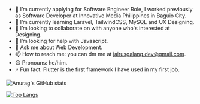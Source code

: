 
- 🔭 I’m currently applying for Software Engineer Role, I worked previously as Software Developer at Innovative Media Philippines in Baguio City.
- 🌱 I’m currently learning Laravel, TailwindCSS, MySQL and UX Designing.
- 👯 I’m looking to collaborate on with anyone who's interested at Designing.
- 🤔 I’m looking for help with Javascript.
- 💬 Ask me about Web Development.
- 📫 How to reach me: you can dm me at jairusgalang.dev@gmail.com.
- 😄 Pronouns: he/him.
- ⚡ Fun fact: Flutter is the first framework I have used in my first job.

![Anurag's GitHub stats](https://github-readme-stats.vercel.app/api?username=JairusGalang&show_icons=true&theme=radical)

[![Top Langs](https://github-readme-stats.vercel.app/api/top-langs/?username=JairusGalang&layout=compact&theme=radical)](https://github.com/anuraghazra/github-readme-stats)


